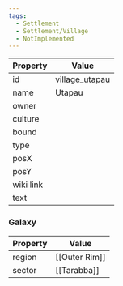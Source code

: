 ```yaml
---
tags:
  - Settlement
  - Settlement/Village
  - NotImplemented
---
```


| Property  | Value          |
| --------- | -------------- |
| id        | village_utapau |
| name      | Utapau         |
| owner     |                |
| culture   |                |
| bound     |                |
| type      |                |
| posX      |                |
| posY      |                |
| wiki link |                |
| text      |                |

### Galaxy
| Property | Value         |
| -------- | ------------- |
| region   | [[Outer Rim]] |
| sector   | [[Tarabba]]   |
